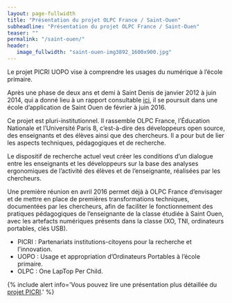 ```yaml
---
layout: page-fullwidth
title: "Présentation du projet OLPC France / Saint-Ouen"
subheadline: "Présentation du projet OLPC France / Saint-Ouen"
teaser: ""
permalink: "/saint-ouen/"
header:
   image_fullwidth: "saint-ouen-img3892_1600x900.jpg"
---
```

Le projet PICRI UOPO vise à comprendre les usages du numérique à
l’école primaire.

Après une phase de deux ans et demi à Saint Denis de janvier 2012 à
juin 2014, qui a donné lieu à un rapport consultable
[ici](rapport-recherche-appropriation-classe-mobile_St-Denis2014-Vfinale.pdf),
il se poursuit dans une école d’application de Saint Ouen de février à
juin 2016.

Ce projet est pluri-institutionnel.  Il rassemble OLPC France,
l’Éducation Nationale et l’Université Paris 8, c’est-à-dire des
développeurs open source, des enseignants et des élèves ainsi que des
chercheurs. Il a pour but de lier les aspects techniques, pédagogiques
et de recherche.

Le dispositif de recherche actuel veut créer les conditions d’un
dialogue entre les enseignants et les développeurs sur la base des
analyses ergonomiques de l’activité des élèves et de l’enseignante,
réalisées par les chercheurs. 

Une première réunion en avril 2016 permet déjà à OLPC France
d’envisager et de mettre en place de premières transformations
techniques, documentées par les chercheurs, afin de faciliter le
fonctionnement des pratiques pédagogiques de l’enseignante de la
classe étudiée à Saint Ouen, avec les artefacts numériques présents
dans la classe (XO, TNI, ordinateurs portables, clés USB).

* PICRI : Partenariats institutions-citoyens pour la recherche et l'innovation.
* UOPO : Usage et appropriation d’Ordinateurs Portables à l’école primaire.
* OLPC : One LapTop Per Child.

{% include alert info='Vous pouvez lire une présentation plus détaillée du <a href="https://olpc-france.org/picri/">projet PICRI</a>.' %}

